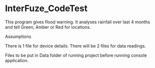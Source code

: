 # InterFuze_CodeTest
This program gives flood warning. It analyses rainfall over last 4 months and tell Green, Amber or Red for locations.

Assumptions

There is 1 file for device details.
There will be 2 files for data readings.

Files to be put in Data folder of running project before running console application.
